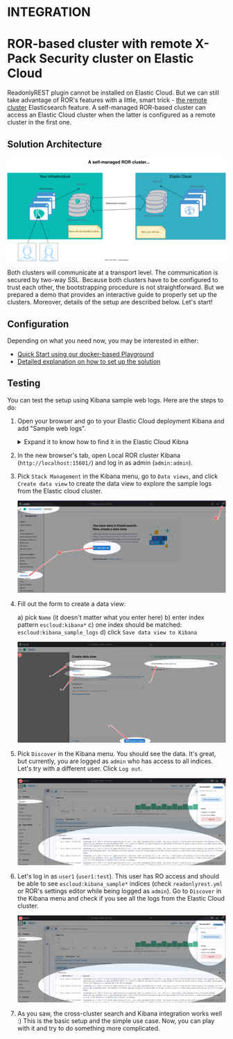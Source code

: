 # INTEGRATION
# ROR-based cluster with remote X-Pack Security cluster on Elastic Cloud

ReadonlyREST plugin cannot be installed on Elastic Cloud. But we can still take advantage of ROR's features with a little, 
smart trick - [the remote cluster](https://www.elastic.co/guide/en/elasticsearch/reference/current/remote-clusters.html) Elasticsearch feature. A self-managed ROR-based cluster can access an Elastic Cloud cluster when the latter is configured
as a remote cluster in the first one. 

## Solution Architecture 


![Solution architecture](../../.gitbook/assets/elastic_cloud_integration_diagram.svg)

Both clusters will communicate at a transport level. The communication is secured by two-way SSL. Because both clusters have to be
configured to trust each other, the bootstrapping procedure is not straightforward. But we prepared a demo that provides 
an interactive guide to properly set up the clusters. Moreover, details of the setup are described below. Let's start!

## Configuration

Depending on what you need now, you may be interested in either:

* [Quick Start using our docker-based Playground](playgroud.md) 
* [Detailed explanation on how to set up the solution](details.md)

## Testing

You can test the setup using Kibana sample web logs. 
Here are the steps to do:

1. Open your browser and go to your Elastic Cloud deployment Kibana and add "Sample web logs".


    <details>
        <summary>Expand it to know how to find it in the Elastic Cloud Kibna</summary>

    ![Adding sample web logs](../../.gitbook/assets/elastic_cloud_testing_f1.png)

    </details>

2. In the new browser's tab, open Local ROR cluster Kibana (`http://localhost:15601/`) and log in as admin (`admin:admin`).

3. Pick `Stack Management` in the Kibana menu, go to `Data views`, and click `Create data view` to create the data view to explore the sample logs from the Elastic cloud cluster.

    ![Creating data view 1](../../.gitbook/assets/elastic_cloud_testing_f2.png)

4. Fill out the form to create a data view:

    a) pick `Name` (it doesn't matter what you enter here)
    b) enter index pattern `escloud:kibana*` 
    c) one index should be matched: `escloud:kibana_sample_logs` 
    d) click `Save data view to Kibana`

    ![Creating data view 2](../../.gitbook/assets/elastic_cloud_testing_f3.png)

5. Pick `Discover` in the Kibana menu. You should see the data. It's great, but currently, you are logged as `admin` who has access to all indices. Let's try with a different user. Click `Log out`.

    ![Discover - admin](../../.gitbook/assets/elastic_cloud_testing_f4.png)

6. Let's log in as `user1` (`user1:test`). This user has RO access and should be able to see `escloud:kibana_sample*` indices (check `readonlyrest.yml` or ROR's settings editor while being logged as `admin`). Go to `Discover` in the Kibana menu and check if you see all the logs from the Elastic Cloud cluster.

    ![Discover - user1](../../.gitbook/assets/elastic_cloud_testing_f4.png)

7. As you saw, the cross-cluster search and Kibana integration works well :) This is the basic setup and the simple use case. Now, you can play with it and try to do something more complicated. 
